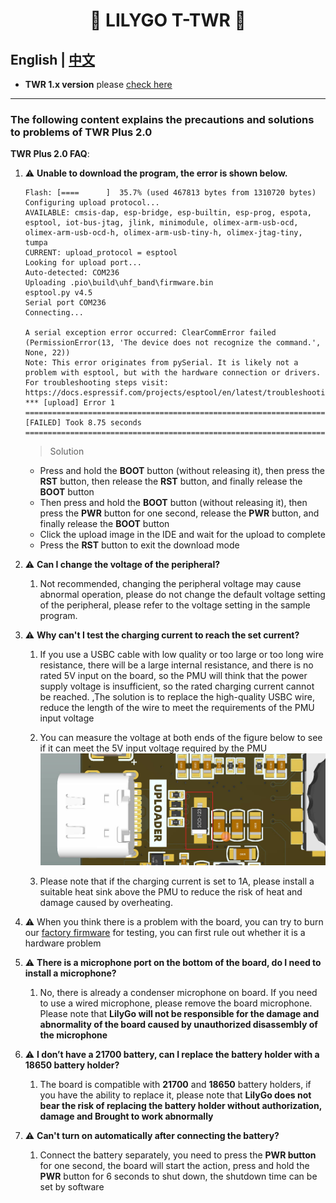 <h1 align = "center">🌟 LILYGO T-TWR 🌟</h1>

## **English | [中文](README_CN.MD)**

- **TWR 1.x version** please [check here](https://t-twr.readthedocs.io/en/latest/)

------------


###  The following content explains the precautions and solutions to problems of **TWR Plus 2.0**

**TWR Plus 2.0 FAQ**:

1. ⚠ **Unable to download the program, the error is shown below.**
   
    ```shell
    Flash: [====      ]  35.7% (used 467813 bytes from 1310720 bytes)
    Configuring upload protocol...
    AVAILABLE: cmsis-dap, esp-bridge, esp-builtin, esp-prog, espota, esptool, iot-bus-jtag, jlink, minimodule, olimex-arm-usb-ocd, olimex-arm-usb-ocd-h, olimex-arm-usb-tiny-h, olimex-jtag-tiny, tumpa
    CURRENT: upload_protocol = esptool
    Looking for upload port...
    Auto-detected: COM236
    Uploading .pio\build\uhf_band\firmware.bin
    esptool.py v4.5
    Serial port COM236
    Connecting...

    A serial exception error occurred: ClearCommError failed (PermissionError(13, 'The device does not recognize the command.', None, 22))
    Note: This error originates from pySerial. It is likely not a problem with esptool, but with the hardware connection or drivers.
    For troubleshooting steps visit: https://docs.espressif.com/projects/esptool/en/latest/troubleshooting.html
    *** [upload] Error 1
    ================================================================================================================ [FAILED] Took 8.75 seconds ================================================================================================================

    ```
    > Solution
      - Press and hold the **BOOT** button (without releasing it), then press the **RST** button, then release the **RST** button, and finally release the **BOOT** button
      - Then press and hold the **BOOT** button (without releasing it), then press the **PWR** button for one second, release the **PWR** button, and finally release the **BOOT** button
      - Click the upload image in the IDE and wait for the upload to complete
      - Press the **RST** button to exit the download mode
      
2. ⚠ **Can I change the voltage of the peripheral?**
   
     1. Not recommended, changing the peripheral voltage may cause abnormal operation, please do not change the default voltage setting of the peripheral, please refer to the voltage setting in the sample program.

3. ⚠ **Why can't I test the charging current to reach the set current?**
          
    1. If you use a USBC cable with low quality or too large or too long wire resistance, there will be a large internal resistance, and there is no rated 5V input on the board, so the PMU will think that the power supply voltage is insufficient, so the rated charging current cannot be reached. ,The solution is to replace the high-quality USBC wire, reduce the length of the wire to meet the requirements of the PMU input voltage
    2. You can measure the voltage at both ends of the figure below to see if it can meet the 5V input voltage required by the PMU
       ![](./docs/_static/input-voltage.jpg)
       
   1. Please note that if the charging current is set to 1A, please install a suitable heat sink above the PMU to reduce the risk of heat and damage caused by overheating.

4.  ⚠  When you think there is a problem with the board, you can try to burn our [factory firmware](./firmware/twr-plus%202.0/README.MD) for testing, you can first rule out whether it is a hardware problem


5. ⚠ **There is a microphone port on the bottom of the board, do I need to install a microphone?**
      1. No, there is already a condenser microphone on board. If you need to use a wired microphone, please remove the board microphone. Please note that **LilyGo will not be responsible for the damage and abnormality of the board caused by unauthorized disassembly of the microphone**

 6. ⚠ **I don’t have a **21700 battery**, can I replace the battery holder with a **18650** battery holder?**
      1. The board is compatible with **21700** and **18650** battery holders, if you have the ability to replace it, please note that **LilyGo does not bear the risk of replacing the battery holder without authorization, damage and Brought to work abnormally**

 7. ⚠ **Can't turn on automatically after connecting the battery?**
      1. Connect the battery separately, you need to press the **PWR button** for one second, the board will start the action, press and hold the **PWR** button for 6 seconds to shut down, the shutdown time can be set by software















